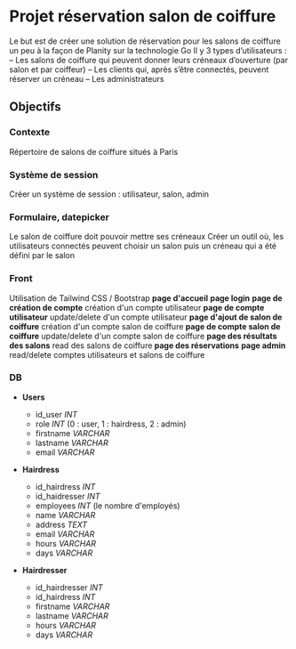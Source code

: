 # Projet réservation salon de coiffure
Le but est de créer une solution de réservation pour les salons de coiffure un peu à la façon de Planity sur la technologie Go
Il y 3 types d’utilisateurs :
  – Les salons de coiffure qui peuvent donner leurs créneaux d’ouverture (par salon et par coiffeur)
  – Les clients qui, après s’être connectés, peuvent réserver un créneau
  – Les administrateurs

## Objectifs
### Contexte
Répertoire de salons de coiffure situés à Paris

### Système de session
Créer un système de session : utilisateur, salon, admin

### Formulaire, datepicker
Le salon de coiffure doit pouvoir mettre ses créneaux
Créer un outil où, les utilisateurs connectés peuvent choisir un salon puis un créneau qui a été défini par le salon

### Front
Utilisation de Tailwind CSS / Bootstrap
**page d'accueil**
**page login**
**page de création de compte** création d'un compte utilisateur
**page de compte utilisateur** update/delete d'un compte utilisateur
**page d'ajout de salon de coiffure** création d'un compte salon de coiffure
**page de compte salon de coiffure** update/delete d'un compte salon de coiffure
**page des résultats des salons** read des salons de coiffure
**page des réservations**
**page admin** read/delete comptes utilisateurs et salons de coiffure

### DB
- **Users**
  - id_user *INT*
  - role *INT* (0 : user, 1 : hairdress, 2 : admin)
  - firstname *VARCHAR*
  - lastname *VARCHAR*
  - email *VARCHAR*

- **Hairdress**
  - id_hairdress *INT*
  - id_haidresser *INT*
  - employees *INT* (le nombre d'employés)
  - name *VARCHAR*
  - address *TEXT*
  - email *VARCHAR*
  - hours *VARCHAR*
  - days *VARCHAR*

- **Hairdresser**
  - id_hairdresser *INT*
  - id_hairdress *INT*
  - firstname *VARCHAR*
  - lastname *VARCHAR*
  - hours *VARCHAR*
  - days *VARCHAR*